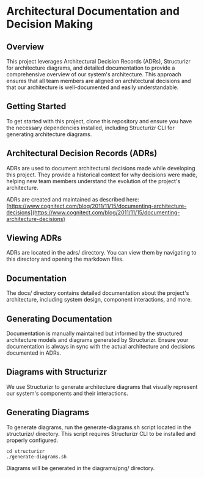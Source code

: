 # Architectural Documentation and Decision Making

## Overview

This project leverages Architectural Decision Records (ADRs), Structurizr for architecture diagrams, and detailed documentation to provide a comprehensive overview of our system's architecture. This approach ensures that all team members are aligned on architectural decisions and that our architecture is well-documented and easily understandable.

## Getting Started

To get started with this project, clone this repository and ensure you have the necessary dependencies installed, including Structurizr CLI for generating architecture diagrams.


## Architectural Decision Records (ADRs)

ADRs are used to document architectural decisions made while developing this project. They provide a historical context for why decisions were made, helping new team members understand the evolution of the project's architecture.

ADRs are created and maintained as described here: [https://www.cognitect.com/blog/2011/11/15/documenting-architecture-decisions](https://www.cognitect.com/blog/2011/11/15/documenting-architecture-decisions)

## Viewing ADRs
ADRs are located in the adrs/ directory. You can view them by navigating to this directory and opening the markdown files.

## Documentation
The docs/ directory contains detailed documentation about the project's architecture, including system design, component interactions, and more.

## Generating Documentation
Documentation is manually maintained but informed by the structured architecture models and diagrams generated by Structurizr. Ensure your documentation is always in sync with the actual architecture and decisions documented in ADRs.


## Diagrams with Structurizr
We use Structurizr to generate architecture diagrams that visually represent our system's components and their interactions.

## Generating Diagrams
To generate diagrams, run the generate-diagrams.sh script located in the structurizr/ directory. This script requires Structurizr CLI to be installed and properly configured.

``` 
cd structurizr
./generate-diagrams.sh
```
Diagrams will be generated in the diagrams/png/ directory.